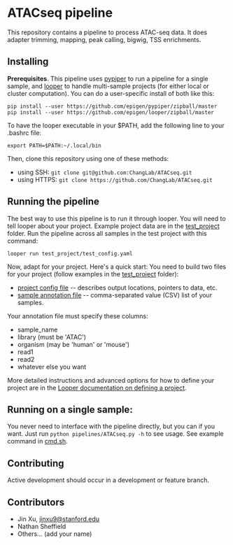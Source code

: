 # ATACseq pipeline

This repository contains a pipeline to process ATAC-seq data. It does adapter trimming, mapping, peak calling, bigwig, TSS enrichments.

## Installing

**Prerequisites**. This pipeline uses [pypiper](https://github.com/epigen/pypiper) to run a pipeline for a single sample, and [looper](https://github.com/epigen/looper) to handle multi-sample projects (for either local or cluster computation). You can do a user-specific install of both like this:

```
pip install --user https://github.com/epigen/pypiper/zipball/master
pip install --user https://github.com/epigen/looper/zipball/master
```
To have the looper executable in your $PATH, add the following line to your .bashrc file:

```
export PATH=$PATH:~/.local/bin
```

Then, clone this repository using one of these methods:
- using SSH: `git clone git@github.com:ChangLab/ATACseq.git`
- using HTTPS: `git clone https://github.com/ChangLab/ATACseq.git`


## Running the pipeline

The best way to use this pipeline is to run it through looper. You will need to tell looper about your project. Example project data are in the [test_project](test_project) folder. Run the pipeline across all samples in the test project with this command:

```
looper run test_project/test_config.yaml
```

Now, adapt for your project. Here's a quick start: You need to build two files for your project (follow examples in the [test_project](test_project/) folder):

- [project config file](test_project/test_config.yaml) -- describes output locations, pointers to data, etc.
- [sample annotation file](test_project/test_annotation.csv) -- comma-separated value (CSV) list of your samples.

Your annotation file must specify these columns:
- sample_name
- library (must be 'ATAC')
- organism (may be 'human' or 'mouse')
- read1
- read2
- whatever else you want

More detailed instructions and advanced options for how to define your project are in the [Looper documentation on defining a project](http://looper.readthedocs.io/en/latest/define-your-project.html).

## Running on a single sample:

You never need to interface with the pipeline directly, but you can if you want. Just run `python pipelines/ATACseq.py -h` to see usage. See example command in [cmd.sh](cmd.sh).

## Contributing

Active development should occur in a development or feature branch.

## Contributors

* Jin Xu, jinxu9@stanford.edu
* Nathan Sheffield
* Others... (add your name)
